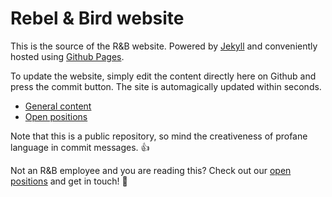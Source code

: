 Rebel & Bird website
======================

This is the source of the R&B website. Powered by [Jekyll](jekyllrb.com) and conveniently hosted using [Github Pages](https://pages.github.com/).

To update the website, simply edit the content directly here on Github and press the commit button. The site is automagically updated within seconds.

* [General content](https://github.com/rebelandbird/rebelandbird.github.io/edit/master/_data/content.yml)
* [Open positions](https://github.com/rebelandbird/rebelandbird.github.io/edit/master/_data/positions.yml)

Note that this is a public repository, so mind the creativeness of profane language in commit messages. :thumbsup:

Not an R&B employee and you are reading this? Check out our [open positions](www.rebelandbird.com/#positions) and get in touch! :rainbow:
